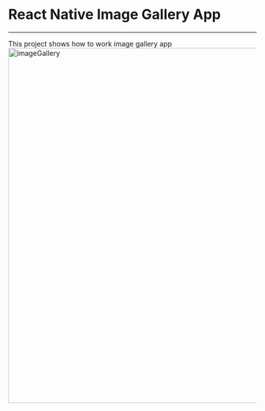 # React Native Image Gallery App
<hr>
This project shows how to work image gallery app
<img src="./imageGallery.gif" alt="imageGallery" height="720">